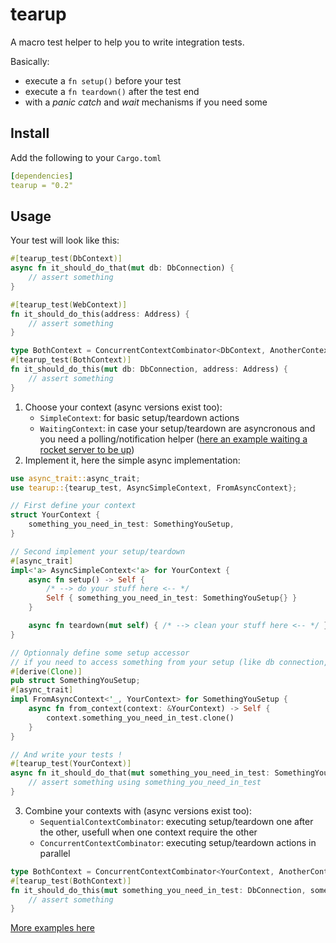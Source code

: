 # tearup

A macro test helper to help you to write integration tests.

Basically:

- execute a `fn setup()` before your test
- execute a `fn teardown()` after the test end
- with a _panic catch_ and _wait_ mechanisms if you need some

## Install

Add the following to your `Cargo.toml`

```yaml
[dependencies]
tearup = "0.2"
```

## Usage

Your test will look like this:

```rust
#[tearup_test(DbContext)]
async fn it_should_do_that(mut db: DbConnection) {
    // assert something
}

#[tearup_test(WebContext)]
fn it_should_do_this(address: Address) {
    // assert something
}

type BothContext = ConcurrentContextCombinator<DbContext, AnotherContext>;
#[tearup_test(BothContext)]
fn it_should_do_this(mut db: DbConnection, address: Address) {
    // assert something
}
```

1. Choose your context (async versions exist too):
   - `SimpleContext`: for basic setup/teardown actions
   - `WaitingContext`: in case your setup/teardown are asyncronous and you need a polling/notification helper ([here an example waiting a rocket server to be up](/tearup_examples/waiting_rockets.rs))
2. Implement it, here the simple async implementation:

```rust
use async_trait::async_trait;
use tearup::{tearup_test, AsyncSimpleContext, FromAsyncContext};

// First define your context
struct YourContext {
    something_you_need_in_test: SomethingYouSetup,
}

// Second implement your setup/teardown
#[async_trait]
impl<'a> AsyncSimpleContext<'a> for YourContext {
    async fn setup() -> Self {
        /* --> do your stuff here <-- */
        Self { something_you_need_in_test: SomethingYouSetup{} }
    }

    async fn teardown(mut self) { /* --> clean your stuff here <-- */ }
}

// Optionnaly define some setup accessor
// if you need to access something from your setup (like db connection, seed, etc)
#[derive(Clone)]
pub struct SomethingYouSetup;
#[async_trait]
impl FromAsyncContext<'_, YourContext> for SomethingYouSetup {
    async fn from_context(context: &YourContext) -> Self {
        context.something_you_need_in_test.clone()
    }
}

// And write your tests !
#[tearup_test(YourContext)]
async fn it_should_do_that(mut something_you_need_in_test: SomethingYouSetup) {
    // assert something using something_you_need_in_test
}
```

3. Combine your contexts with (async versions exist too):
   - `SequentialContextCombinator`: executing setup/teardown one after the other, usefull when one context require the other
   - `ConcurrentContextCombinator`: executing setup/teardown actions in parallel

```rust
type BothContext = ConcurrentContextCombinator<YourContext, AnotherContext>;
#[tearup_test(BothContext)]
fn it_should_do_this(mut something_you_need_in_test: DbConnection, something_from_the_other_context: Address) {
    // assert something
}
```

[More examples here](/tearup_examples)
